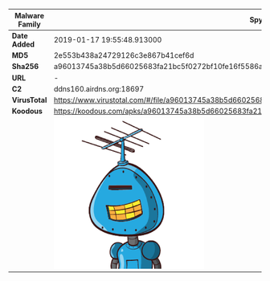 | Malware Family | SpyNote                                                      |
| -------------- | ------------------------------------------------------------ |
| **Date Added** | 2019-01-17 19:55:48.913000                                                   |
| **MD5**        | 2e553b438a24729126c3e867b41cef6d                             |
| **Sha256**     | a96013745a38b5d66025683fa21bc5f0272bf10fe16f5586a49c28479b59cbb9 |
| **URL**        | -                                                            |
| **C2**         | ddns160.airdns.org:18697 |
| **VirusTotal** | https://www.virustotal.com/#/file/a96013745a38b5d66025683fa21bc5f0272bf10fe16f5586a49c28479b59cbb9/detection |
| **Koodous**    | https://koodous.com/apks/a96013745a38b5d66025683fa21bc5f0272bf10fe16f5586a49c28479b59cbb9 |
|                | ![](../assets/a96013745a38b5d66025683fa21bc5f0272bf10fe16f5586a49c28479b59cbb9.png) |
